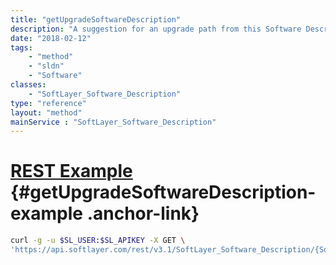 ```yaml
---
title: "getUpgradeSoftwareDescription"
description: "A suggestion for an upgrade path from this Software Description"
date: "2018-02-12"
tags:
    - "method"
    - "sldn"
    - "Software"
classes:
    - "SoftLayer_Software_Description"
type: "reference"
layout: "method"
mainService : "SoftLayer_Software_Description"
---
```


# [REST Example](#getUpgradeSoftwareDescription-example) <a href="/article/rest/"><i class="fas fa-question"></i></a> {#getUpgradeSoftwareDescription-example .anchor-link} 
```bash
curl -g -u $SL_USER:$SL_APIKEY -X GET \
'https://api.softlayer.com/rest/v3.1/SoftLayer_Software_Description/{SoftLayer_Software_DescriptionID}/getUpgradeSoftwareDescription'
```
